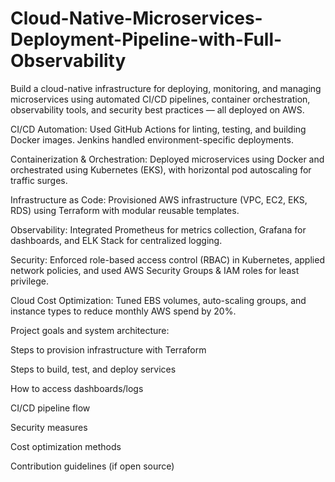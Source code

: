 # Cloud-Native-Microservices-Deployment-Pipeline-with-Full-Observability
Build a cloud-native infrastructure for deploying, monitoring, and managing microservices using automated CI/CD pipelines, container orchestration, observability tools, and security best practices — all deployed on AWS.

CI/CD Automation: Used GitHub Actions for linting, testing, and building Docker images. Jenkins handled environment-specific deployments.

Containerization & Orchestration: Deployed microservices using Docker and orchestrated using Kubernetes (EKS), with horizontal pod autoscaling for traffic surges.

Infrastructure as Code: Provisioned AWS infrastructure (VPC, EC2, EKS, RDS) using Terraform with modular reusable templates.

Observability: Integrated Prometheus for metrics collection, Grafana for dashboards, and ELK Stack for centralized logging.

Security: Enforced role-based access control (RBAC) in Kubernetes, applied network policies, and used AWS Security Groups & IAM roles for least privilege.

Cloud Cost Optimization: Tuned EBS volumes, auto-scaling groups, and instance types to reduce monthly AWS spend by 20%.

Project goals and system architecture:

Steps to provision infrastructure with Terraform

Steps to build, test, and deploy services

How to access dashboards/logs

CI/CD pipeline flow

Security measures

Cost optimization methods

Contribution guidelines (if open source)
